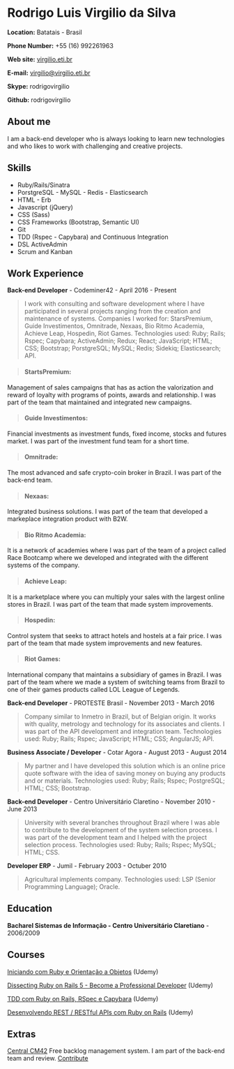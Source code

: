 # Rodrigo Luis Virgilio da Silva

**Location:** Batatais - Brasil

**Phone Number:** +55 (16) 992261963

**Web site:** [virgilio.eti.br](http://virgilio.eti.br)

**E-mail:** virgilio@virgilio.eti.br

**Skype:** rodrigovirgilio

**Github:** rodrigovirgilio

## About me
I am a back-end developer who is always looking to learn new technologies and who likes to work with challenging and creative projects.

## Skills

* Ruby/Rails/Sinatra
* PorstgreSQL - MySQL - Redis - Elasticsearch
* HTML - Erb
* Javascript (jQuery)
* CSS (Sass)
* CSS Frameworks (Bootstrap, Semantic UI)
* Git
* TDD (Rspec - Capybara) and Continuous Integration
* DSL ActiveAdmin
* Scrum and Kanban




## Work Experience

**Back-end Developer** - Codeminer42 - April 2016 - Present


> I work with consulting and software development where I have participated in several projects ranging from the creation and maintenance of systems.
Companies I worked for: StarsPremium, Guide Investimentos, Omnitrade, Nexaas, Bio Ritmo Academia, Achieve Leap, Hospedin, Riot Games.
Technologies used: Ruby; Rails; Rspec; Capybara; ActiveAdmin; Redux; React; JavaScript; HTML; CSS; Bootstrap; PorstgreSQL; MySQL; Redis; Sidekiq; Elasticsearch; API.

> #### StartsPremium: 
Management of sales campaigns that has as action the valorization and reward of loyalty with programs of points, awards and relationship. I was part of the team that maintained and integrated new campaigns.

> #### Guide Investimentos: 
Financial investments as investment funds, fixed income, stocks and futures market. I was part of the investment fund team for a short time.

> #### Omnitrade:
The most advanced and safe crypto-coin broker in Brazil. I was part of the back-end team.

> #### Nexaas: 
Integrated business solutions. I was part of the team that developed a markeplace integration product with B2W.

> #### Bio Ritmo Academia:
It is a network of academies where I was part of the team of a project called Race Bootcamp where we developed and integrated with the different systems of the company.

> #### Achieve Leap:
It is a marketplace where you can multiply your sales with the largest online stores in Brazil. I was part of the team that made system improvements.

> #### Hospedin:
Control system that seeks to attract hotels and hostels at a fair price. I was part of the team that made system improvements and new features.

> #### Riot Games:
International company that maintains a subsidiary of games in Brazil. I was part of the team where we made a system of switching teams from Brazil to one of their games products called LOL League of Legends.

**Back-end Developer** - PROTESTE Brasil - November 2013 - March 2016

> Company similar to Inmetro in Brazil, but of Belgian origin. It works with quality, metrology and technology for its associates and clients. I was part of the API development and integration team. Technologies used: Ruby; Rails; Rspec; JavaScript; HTML; CSS; AngularJS; API.

**Business Associate / Developer** - Cotar Agora - August 2013 - August 2014

> My partner and I have developed this solution which is an online price quote software with the idea of saving money on buying any products and or materials. Technologies used: Ruby; Rails; Rspec; PostgreSQL; HTML; CSS; Bootstrap.

**Back-end Developer** - Centro Universitário Claretino - November 2010 - June 2013

> University with several branches throughout Brazil where I was able to contribute to the development of the system selection process.
I was part of the development team and I helped with the project selection process. Technologies used: Ruby; Rails; Rspec; MySQL; HTML; CSS.

**Developer ERP** - Jumil - February 2003 - Octuber 2010

> Agricultural implements company. Technologies used: LSP (Senior Programming Language); Oracle.


## Education

**Bacharel Sistemas de Informação - Centro Universitário Claretiano** - 2006/2009

## Courses

[Iniciando com Ruby e Orientação a Objetos](https://www.udemy.com/poo-ruby) (Udemy)

[Dissecting Ruby on Rails 5 - Become a Professional Developer](https://www.udemy.com/professional-rails-5-development-course/) (Udemy)

[TDD com Ruby on Rails, RSpec e Capybara](https://www.udemy.com/rails-tdd) (Udemy)

[Desenvolvendo REST / RESTful APIs com Ruby on Rails](https://www.udemy.com/rubyonrails-api) (Udemy)

## Extras

[Central CM42](http://www.centralcm42.com/) Free backlog management system. I am part of the back-end team and review. [Contribute](https://github.com/Codeminer42/cm42-central)

